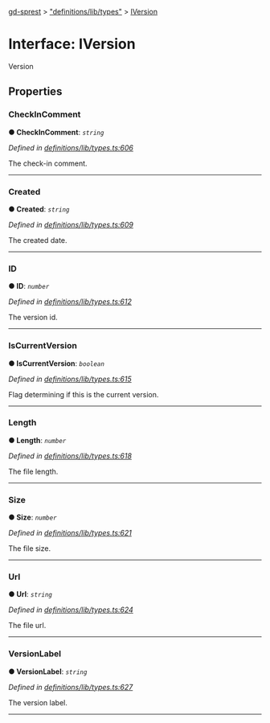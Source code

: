 [gd-sprest](../README.md) > ["definitions/lib/types"](../modules/_definitions_lib_types_.md) > [IVersion](../interfaces/_definitions_lib_types_.iversion.md)



# Interface: IVersion


Version


## Properties
<a id="checkincomment"></a>

###  CheckInComment

**●  CheckInComment**:  *`string`* 

*Defined in [definitions/lib/types.ts:606](https://github.com/gunjandatta/sprest/blob/3de79f1/src/definitions/lib/types.ts#L606)*



The check-in comment.




___

<a id="created"></a>

###  Created

**●  Created**:  *`string`* 

*Defined in [definitions/lib/types.ts:609](https://github.com/gunjandatta/sprest/blob/3de79f1/src/definitions/lib/types.ts#L609)*



The created date.




___

<a id="id"></a>

###  ID

**●  ID**:  *`number`* 

*Defined in [definitions/lib/types.ts:612](https://github.com/gunjandatta/sprest/blob/3de79f1/src/definitions/lib/types.ts#L612)*



The version id.




___

<a id="iscurrentversion"></a>

###  IsCurrentVersion

**●  IsCurrentVersion**:  *`boolean`* 

*Defined in [definitions/lib/types.ts:615](https://github.com/gunjandatta/sprest/blob/3de79f1/src/definitions/lib/types.ts#L615)*



Flag determining if this is the current version.




___

<a id="length"></a>

###  Length

**●  Length**:  *`number`* 

*Defined in [definitions/lib/types.ts:618](https://github.com/gunjandatta/sprest/blob/3de79f1/src/definitions/lib/types.ts#L618)*



The file length.




___

<a id="size"></a>

###  Size

**●  Size**:  *`number`* 

*Defined in [definitions/lib/types.ts:621](https://github.com/gunjandatta/sprest/blob/3de79f1/src/definitions/lib/types.ts#L621)*



The file size.




___

<a id="url"></a>

###  Url

**●  Url**:  *`string`* 

*Defined in [definitions/lib/types.ts:624](https://github.com/gunjandatta/sprest/blob/3de79f1/src/definitions/lib/types.ts#L624)*



The file url.




___

<a id="versionlabel"></a>

###  VersionLabel

**●  VersionLabel**:  *`string`* 

*Defined in [definitions/lib/types.ts:627](https://github.com/gunjandatta/sprest/blob/3de79f1/src/definitions/lib/types.ts#L627)*



The version label.




___


